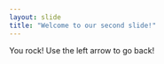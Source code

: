 ```yaml
---
layout: slide
title: "Welcome to our second slide!"
---
```

You rock!
Use the left arrow to go back!
